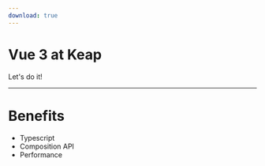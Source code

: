 ```yaml
---
download: true
---
```


# Vue 3 at Keap

Let's do it!

---

# Benefits

- Typescript
- Composition API
- Performance
